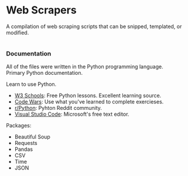 # Web Scrapers
A compilation of web scraping scripts that can be snipped, templated, or modified.

#
### Documentation
All of the files were written in the Python programming language.  
Primary Python documentation.  

Learn to use Python.  
   - [W3 Schools](https://www.w3schools.com/python/):   Free Python lessons.  Excellent learning source.    
   - [Code Wars](www.codewars.com):   Use what you've learned to complete exercieses.    
   - [r/Python](https://www.reddit.com/r/Python/):   Pyhton Reddit community.     
   - [Visual Studio Code](https://code.visualstudio.com/):   Microsoft's free text editor.      
  
  
Packages:
- Beautiful Soup
- Requests
- Pandas
- CSV
- Time
- JSON



